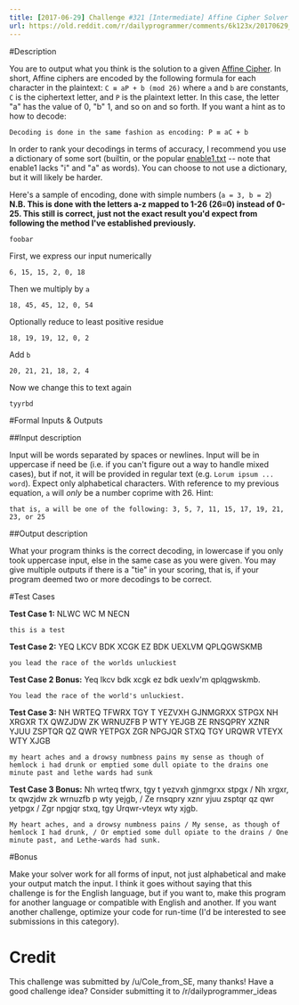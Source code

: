 ```yaml
---
title: [2017-06-29] Challenge #321 [Intermediate] Affine Cipher Solver
url: https://old.reddit.com/r/dailyprogrammer/comments/6k123x/20170629_challenge_321_intermediate_affine_cipher/
---
```


#Description

You are to output what you think is the solution to a given [Affine Cipher](https://en.wikipedia.org/wiki/Affine_cipher). In short, Affine ciphers are encoded by the following formula for each character in the plaintext: `C ≡ aP + b (mod 26)` where `a` and `b` are constants, `C` is the ciphertext letter, and `P` is the plaintext letter. In this case, the letter "a" has the value of 0, "b" 1, and so on and so forth. If you want a hint as to how to decode:

    Decoding is done in the same fashion as encoding: P ≡ aC + b

In order to rank your decodings in terms of accuracy, I recommend you use a dictionary of some sort (builtin, or the popular [enable1.txt](http://norvig.com/ngrams/enable1.txt) -- note that enable1 lacks "i" and "a" as words). You can choose to not use a dictionary, but it will likely be harder.

Here's a sample of encoding, done with simple numbers (`a = 3, b = 2`) **N.B. This is done with the letters a-z mapped to 1-26 (26≡0) instead of 0-25. This still is correct, just not the exact result you'd expect from following the method I've established previously.**

`foobar`

First, we express our input numerically

`6, 15, 15, 2, 0, 18`

Then we multiply by `a`

`18, 45, 45, 12, 0, 54`

Optionally reduce to least positive residue

`18, 19, 19, 12, 0, 2`

Add `b`

`20, 21, 21, 18, 2, 4`

Now we change this to text again

`tyyrbd`

#Formal Inputs & Outputs

##Input description

Input will be words separated by spaces or newlines. Input will be in uppercase if need be (i.e. if you can't figure out a way to handle mixed cases), but if not, it will be provided in regular text (e.g. `Lorum ipsum ... word`). Expect only alphabetical characters. With reference to my previous equation, `a` will *only* be a number coprime with 26. Hint:

    that is, a will be one of the following: 3, 5, 7, 11, 15, 17, 19, 21, 23, or 25


##Output description

What your program thinks is the correct decoding, in lowercase if you only took uppercase input, else in the same case as you were given. You may give multiple outputs if there is a "tie" in your scoring, that is, if your program deemed two or more decodings to be correct.


#Test Cases

**Test Case 1:** NLWC WC M NECN

    this is a test

**Test Case 2:** YEQ LKCV BDK XCGK EZ BDK UEXLVM QPLQGWSKMB

    you lead the race of the worlds unluckiest

**Test Case 2 Bonus:** Yeq lkcv bdk xcgk ez bdk uexlv'm qplqgwskmb.

    You lead the race of the world's unluckiest.

**Test Case 3:** NH WRTEQ TFWRX TGY T YEZVXH GJNMGRXX STPGX NH XRGXR TX QWZJDW ZK WRNUZFB P WTY YEJGB ZE RNSQPRY XZNR YJUU ZSPTQR QZ QWR YETPGX ZGR NPGJQR STXQ TGY URQWR VTEYX WTY XJGB

    my heart aches and a drowsy numbness pains my sense as though of hemlock i had drunk or emptied some dull opiate to the drains one minute past and lethe wards had sunk

**Test Case 3 Bonus:** Nh wrteq tfwrx, tgy t yezvxh gjnmgrxx stpgx / Nh xrgxr, tx qwzjdw zk wrnuzfb p wty yejgb, / Ze rnsqpry xznr yjuu zsptqr qz qwr yetpgx / Zgr npgjqr stxq, tgy Urqwr-vteyx wty xjgb.

    My heart aches, and a drowsy numbness pains / My sense, as though of hemlock I had drunk, / Or emptied some dull opiate to the drains / One minute past, and Lethe-wards had sunk.

#Bonus

Make your solver work for all forms of input, not just alphabetical and make your output match the input. I think it goes without saying that this challenge is for the English language, but if you want to, make this program for another language or compatible with English and another. If you want another challenge, optimize your code for run-time (I'd be interested to see submissions in this category).

# Credit

This challenge was submitted by /u/Cole_from_SE, many thanks! Have a good challenge idea? Consider submitting it to /r/dailyprogrammer_ideas
